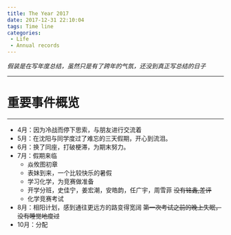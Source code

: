 ```yaml
---
title: The Year 2017
date: 2017-12-31 22:10:04
tags: Time line
categories: 
 - Life
 - Annual records
---
```

*假装是在写年度总结，虽然只是有了跨年的气氛，还没到真正写总结的日子*
*****
# 重要事件概览
---------------------
* 4月：因为冷战而停下思索，与朋友进行交流着
* 5月：在沈阳与同学度过了难忘的三天假期，开心到流泪。
* 6月：换了同座，打破梗滞，为期末努力。
* 7月：假期来临
    * 焱攸图初章
    * 表妹到来，一个比较快乐的暑假
    * 学习化学，为竞赛做准备
    * 开学分班，史佳宁，姜宏潮，安皓韵，任广宇，周雪菲 ~~没有铭鑫,差评~~
    * 化学竞赛考试
* 8月：相阳计划，感到通往更远方的路变得宽阔 ~~第一次考试之前的晚上失眠，没有睡觉地度过~~
* 10月：分配